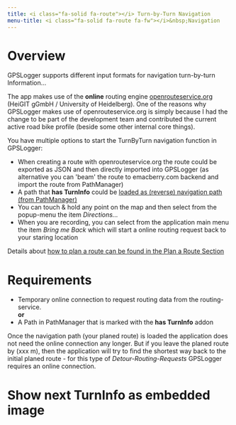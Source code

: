 ```yaml
---
title: <i class="fa-solid fa-route"></i> Turn-by-Turn Navigation
menu-title: <i class="fa-solid fa-route fa-fw"></i>&nbsp;Navigation
---
```

# Overview
GPSLogger supports different input formats for navigation turn-by-turn Information...  

The app makes use of the **online** routing engine [openrouteservice.org](https://openrouteservice.org/) (HeiGIT gGmbH /
University of Heidelberg). One of the reasons why GPSLogger makes use of openrouteservice.org is simply because I had
the change to be part of the development team and contributed the current active road bike profile (beside some other
internal core things).

You have multiple options to start the TurnByTurn navigation function in GPSLogger:
- When creating a route with openrouteservice.org the route could be exported as JSON and then directly imported into 
  GPSLogger (as alternative you can 'beam' the route to emacberry.com backend and import the route from PathManager)
- A path that **has TurnInfo** could be [loaded as (reverse) navigation path (from PathManager)](../1500-pathman/#navipath)
- You can touch & hold any point on the map and then select from the popup-menu the item
  <i class="fa-solid fa-diamond-turn-right"></i> _Directions..._
- When you are recording, you can select from the application main menu the item _Bring me Back_ which will start a
  online routing request back to your staring location 

Details about [how to plan a route can be found in the Plan a Route Section](../2600-routeplan/)

# Requirements
- Temporary online connection to request routing data from the routing-service.
<br/>**or**<br/> 
- A Path in PathManager that is marked with the **has TurnInfo** addon

Once the navigation path (your planed route) is loaded the application does not need the online connection any longer.
But if you leave the planed route by (xxx m), then the application will try to find the shortest way back to the initial
planed route - for this type of _Detour-Routing-Requests_ GPSLogger requires an online connection.

# Show next TurnInfo as embedded image
